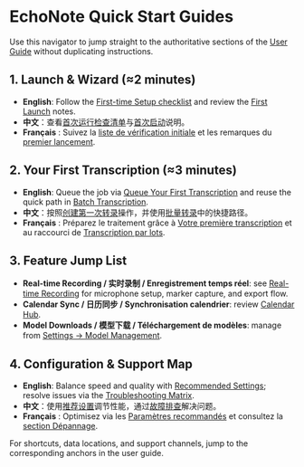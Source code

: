 # EchoNote Quick Start Guides

Use this navigator to jump straight to the authoritative sections of the [User Guide](../user-guide/README.md) without duplicating instructions.

## 1. Launch & Wizard (≈2 minutes)
- **English**: Follow the [First-time Setup checklist](../user-guide/README.md#first-time-setup) and review the [First Launch](../user-guide/README.md#first-launch) notes.
- **中文**：查看[首次运行检查清单](../user-guide/README.md#first-time-setup)与[首次启动](../user-guide/README.md#first-launch)说明。
- **Français** : Suivez la [liste de vérification initiale](../user-guide/README.md#first-time-setup) et les remarques du [premier lancement](../user-guide/README.md#first-launch).

## 2. Your First Transcription (≈3 minutes)
- **English**: Queue the job via [Queue Your First Transcription](../user-guide/README.md#first-transcription) and reuse the quick path in [Batch Transcription](../user-guide/README.md#workflow-batch).
- **中文**：按照[创建第一次转录](../user-guide/README.md#first-transcription)操作，并使用[批量转录](../user-guide/README.md#workflow-batch)中的快捷路径。
- **Français** : Préparez le traitement grâce à [Votre première transcription](../user-guide/README.md#first-transcription) et au raccourci de [Transcription par lots](../user-guide/README.md#workflow-batch).

## 3. Feature Jump List
- **Real-time Recording / 实时录制 / Enregistrement temps réel**: see [Real-time Recording](../user-guide/README.md#workflow-realtime) for microphone setup, marker capture, and export flow.
- **Calendar Sync / 日历同步 / Synchronisation calendrier**: review [Calendar Hub](../user-guide/README.md#workflow-calendar).
- **Model Downloads / 模型下载 / Téléchargement de modèles**: manage from [Settings → Model Management](../user-guide/README.md#workflow-models).

## 4. Configuration & Support Map
- **English**: Balance speed and quality with [Recommended Settings](../user-guide/README.md#recommended-settings); resolve issues via the [Troubleshooting Matrix](../user-guide/README.md#troubleshooting).
- **中文**：使用[推荐设置](../user-guide/README.md#recommended-settings)调节性能，通过[故障排查](../user-guide/README.md#troubleshooting)解决问题。
- **Français** : Optimisez via les [Paramètres recommandés](../user-guide/README.md#recommended-settings) et consultez la [section Dépannage](../user-guide/README.md#troubleshooting).

For shortcuts, data locations, and support channels, jump to the corresponding anchors in the user guide.
